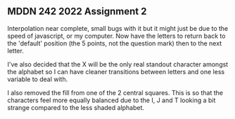 ## MDDN 242 2022 Assignment 2

Interpolation near complete, small bugs with it but it might just be due to the speed of javascript, or my computer. Now have the letters to return back to the 'default' position (the 5 points, not the question mark) then to the next letter.

I've also decided that the X will be the only real standout character amongst the alphabet so I can have cleaner transitions between letters and one less variable to deal with.

I also removed the fill from one of the 2 central squares. This is so that the characters feel more equally balanced due to the I, J and T looking a bit strange compared to the less shaded alphabet.
